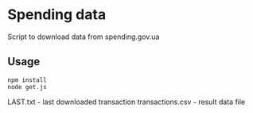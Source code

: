 # Spending data

Script to download data from spending.gov.ua

## Usage

```
npm install
node get.js
```

LAST.txt - last downloaded transaction
transactions.csv - result data file
